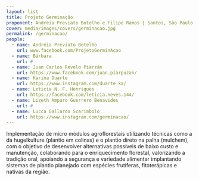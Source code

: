 ```yaml
---
layout: list
title: Projeto Germinação
proponent: Andréia Previato Botelho e Filipe Ramos | Santos, São Paulo , Brasil
cover: media/images/covers/germinacao.jpg
permalink: /germinacao/
people:
  - name: Andréia Previato Botelho
    url: www.facebook.com/ProjetoGerminAcao
  - name: Bárbara
    url: #
  - name: Juan Carlos Revelo Piarzán
    url: https://www.facebook.com/juan.piarpuzan/
  - name: Karina Duarte
    url: https://www.instagram.com/duarte_ka/
  - name: Leticia N. F. Henriques
    url: https://facebook.com/leticia.neves.144/
  - name: Lizeth Amparo Guerrero Benavides
    url: #
  - name: Lucca Gallardo Scarimbolo
    url: https://www.instagram.com/germinacao/
---
```

Implementação de micro módulos agroflorestais utilizando técnicas como a da hugelkulture (plantio em colinas) e o plantio direto na palha (mulchem), com o objetivo de desenvolver alternativas possíveis de baixo custo e manutenção, colaborando para o enriquecimento florestal, valorizando a tradição oral, apoiando a segurança e variedade alimentar implantando sistemas de plantio planejado com espécies frutíferas, fitoterápicas e nativas da região.
